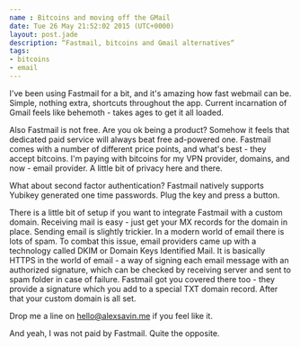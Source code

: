 ```yaml
---
name : Bitcoins and moving off the GMail
date: Tue 26 May 21:52:02 2015 (UTC+0000)
layout: post.jade
description: “Fastmail, bitcoins and Gmail alternatives“
tags:
- bitcoins
- email
---
```


I've been using Fastmail for a bit, and it's amazing how fast webmail can be. Simple, nothing extra, shortcuts throughout the app. Current incarnation of Gmail feels like behemoth - takes ages to get it all loaded.

Also Fastmail is not free. Are you ok being a product? Somehow it feels that dedicated paid service will always beat free ad-powered one. Fastmail comes with a number of different price points, and what's best - they accept bitcoins. I'm paying with bitcoins for my VPN provider, domains, and now - email provider. A little bit of privacy here and there.

What about second factor authentication? Fastmail natively supports Yubikey generated one time passwords. Plug the key and press a button.

There is a little bit of setup if you want to integrate Fastmail with a custom domain. Receiving mail is easy - just get your MX records for the domain in place. Sending email is slightly trickier. In a modern world of email there is lots of spam. To combat this issue, email providers came up with a technology called DKIM or Domain Keys Identified Mail. It is basically HTTPS in the world of email - a way of signing each email message with an authorized signature, which can be checked by receiving server and sent to spam folder in case of failure. Fastmail got you covered there too - they provide a signature which you add to a special TXT domain record. After that your custom domain is all set.

Drop me a line on [hello@alexsavin.me](mailto:hello@alexsavin.me) if you feel like it.

And yeah, I was not paid by Fastmail. Quite the opposite.
